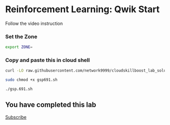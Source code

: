 
# Reinforcement Learning: Qwik Start

Follow the video instruction



### Set the Zone

```bash
export ZONE=
```

### Copy and paste this in cloud shell

```bash
curl -LO raw.githubusercontent.com/network9999/cloudskillboost_lab_solutions/main/The%20Arcade%20June%20Speedrun/gsp691.sh

sudo chmod +x gsp691.sh

./gsp.691.sh
```


## You have completed this lab

[Subscribe](https://www.youtube.com/channel/UCO0joS82Lx31DcQD92lAkVA)

